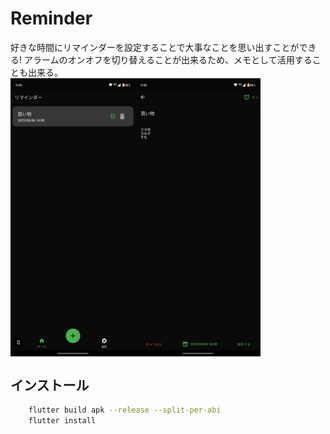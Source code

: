 # Reminder
好きな時間にリマインダーを設定することで大事なことを思い出すことができる!
アラームのオンオフを切り替えることが出来るため、メモとして活用することも出来る。
<br>
<dev style="display: flex;">
    <img width="200" height="auto" src="./images/home.png">
    <img width="200" height="auto" src="./images/add.png">
</dev>

## インストール
``` bash
    flutter build apk --release --split-per-abi
    flutter install
```
